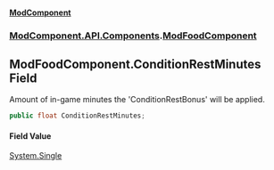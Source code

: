 #### [ModComponent](index.md 'index')
### [ModComponent.API.Components](index.md#ModComponent.API.Components 'ModComponent.API.Components').[ModFoodComponent](ModFoodComponent.md 'ModComponent.API.Components.ModFoodComponent')

## ModFoodComponent.ConditionRestMinutes Field

Amount of in-game minutes the 'ConditionRestBonus' will be applied.

```csharp
public float ConditionRestMinutes;
```

#### Field Value
[System.Single](https://docs.microsoft.com/en-us/dotnet/api/System.Single 'System.Single')
